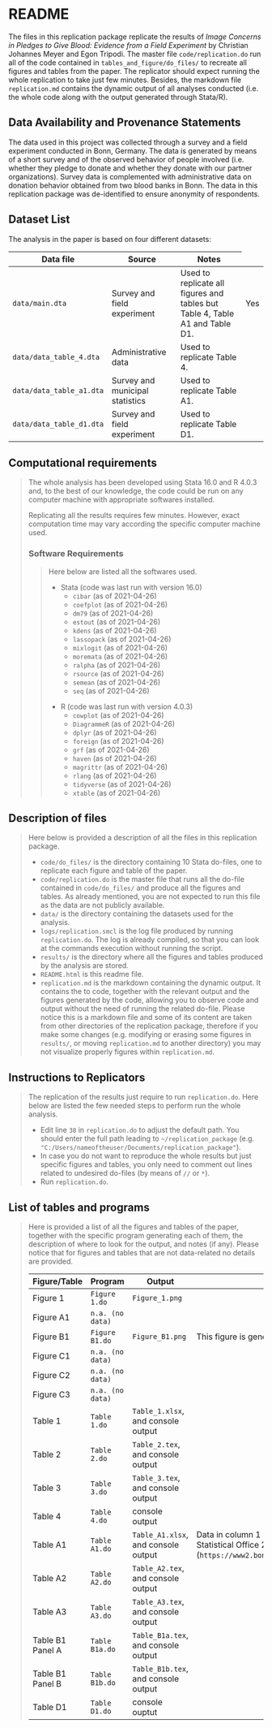 # README

The files in this replication package replicate the results of <i>Image Concerns in Pledges to Give Blood: Evidence from a Field Experiment</i> by Christian Johannes Meyer and Egon Tripodi. The master file <code>code/replication.do</code> run all of the code contained in <code>tables_and_figure/do_files/</code> to recreate all figures and tables from the paper. The replicator should expect running the whole replication to take just few minutes. Besides, the markdown file <code>replication.md</code> contains the dynamic output of all analyses conducted (i.e. the whole code along with the output generated through Stata/R).


## Data Availability and Provenance Statements

The data used in this project was collected through a survey and a field experiment conducted in Bonn, Germany. The data is generated by means of a short survey and of the observed behavior of people involved (i.e. whether they pledge to donate and whether they donate with our partner organizations). Survey data is complemented with administrative data on donation behavior obtained from two blood banks in Bonn. The data in this replication package was de-identified to ensure anonymity of respondents. 

## Dataset List

The analysis in the paper is based on four different datasets:
<table style="text-align:left">
<thead style="text-align:center">
<tr class="header">
<th>Data file</th>
<th>Source</th>
<th>Notes</th>
</tr>
</thead>
<tbody>
<tr class="odd">
<td><code>data/main.dta</code></td>
<td>Survey and field experiment</td>
<td>Used to replicate all figures and tables but Table 4, Table A1 and Table D1.</td>
<td>Yes</td>
</tr>
<tr class="even">
<td><code>data/data_table_4.dta</code></td>
<td>Administrative data</td>
<td>Used to replicate Table 4.</td>
</tr>
<tr class="even">
<td><code>data/data_table_a1.dta</code></td>
<td>Survey and municipal statistics</td>
<td>Used to replicate Table A1.</td>
</tr>
<tr class="odd">
<td><code>data/data_table_d1.dta</code></td>
<td>Survey and field experiment</td>
<td>Used to replicate Table D1.</td>
</tr>
</tbody>
</table>
</blockquote>
<h2 id="computational-requirements">Computational requirements</h2>
<blockquote>
<p>The whole analysis has been developed using Stata 16.0 and R 4.0.3 and, to the best of our knowledge, the code could be run on any computer machine with appropriate softwares installed.</p>
<p>Replicating all the results requires few minutes. However, exact computation time may vary according the specific computer machine used.</p>
<h3 id="software-requirements">Software Requirements</h3>
<blockquote>
<p>Here below are listed all the softwares used.</p>
<ul>
<li>Stata (code was last run with version 16.0)
<ul>
<li><code>cibar</code> (as of 2021-04-26)</li>
<li><code>coefplot</code> (as of 2021-04-26)</li>
<li><code>dm79</code> (as of 2021-04-26)</li>
<li><code>estout</code> (as of 2021-04-26)</li>
<li><code>kdens</code> (as of 2021-04-26)</li>
<li><code>lassopack</code> (as of 2021-04-26)</li>
<li><code>mixlogit</code> (as of 2021-04-26)</li>
<li><code>moremata</code> (as of 2021-04-26)</li>
<li><code>ralpha</code> (as of 2021-04-26)</li>
<li><code>rsource</code> (as of 2021-04-26)</li>
<li><code>semean</code> (as of 2021-04-26)</li>
<li><code>seq</code> (as of 2021-04-26)</li>
</ul></li>
</ul>
<ul>
<li>R (code was last run with version 4.0.3)
<ul>
<li><code>cowplot</code> (as of 2021-04-26)</li>
<li><code>DiagrammeR</code> (as of 2021-04-26)</li>
<li><code>dplyr</code> (as of 2021-04-26)</li>
<li><code>foreign</code> (as of 2021-04-26)</li>
<li><code>grf</code> (as of 2021-04-26)</li>
<li><code>haven</code> (as of 2021-04-26)</li>
<li><code>magrittr</code> (as of 2021-04-26)</li>
<li><code>rlang</code> (as of 2021-04-26)</li>
<li><code>tidyverse</code> (as of 2021-04-26)</li>
<li><code>xtable</code> (as of 2021-04-26)</li>
</ul></li>
</ul>

</blockquote>
</blockquote>
<h2 id="description-of-files">Description of files</h2>
<blockquote>
<p>Here below is provided a description of all the files in this replication package.</p>
<ul>
<li><code>code/do_files/</code> is the directory containing 10 Stata do-files, one to replicate each figure and table of the paper.</li>
<li><code>code/replication.do</code> is the master file that runs all the do-file contained in <code>code/do_files/</code> and produce all the figures and tables. As already mentioned, you are not expected to run this file as the data are not publicly available.</li>
<li><code>data/</code> is the directory containing the datasets used for the analysis.</li>
<li><code>logs/replication.smcl</code> is the log file produced by running <code>replication.do</code>. The log is already compiled, so that you can look at the commands execution without running the script.</li>
<li><code>results/</code> is the directory where all the figures and tables produced by the analysis are stored.</li>
<li><code>README.html</code> is this readme file.</li>
<li><code>replication.md</code> is the markdown containing the dynamic output. It contains the to code, together with the relevant output and the figures generated by the code, allowing you to observe code and output without the need of running the related do-file. Please notice this is a markdown file and some of its content are taken from other directories of the replication package, therefore if you make some changes (e.g. modifying or erasing some figures in <code>results/</code>, or moving <code>replication.md</code> to another directory) you may not visualize properly figures within <code>replication.md</code>.</li>
</ul>
</blockquote>
<h2 id="instructions-to-replicators">Instructions to Replicators</h2>
<blockquote>
<p>The replication of the results just require to run <code>replication.do</code>. Here below are listed the few needed steps to perform run the whole analysis.</p>
<ul>
<li>Edit line <code>38</code> in <code>replication.do</code> to adjust the default path. You should enter the full path leading to <code>~/replication_package</code> (e.g. <code>"C:/Users/nameoftheuser/Documents/replication_package"</code>).</li>
<li>In case you do not want to reproduce the whole results but just specific figures and tables, you only need to comment out lines related to undesired do-files (by means of <code>//</code> or <code>*</code>).</li>
<li>Run <code>replication.do</code>.</li>
</ul>
</blockquote>
<h2 id="list-of-tables-and-programs">List of tables and programs</h2>
<blockquote>
<p>Here is provided a list of all the figures and tables of the paper, together with the specific program generating each of them, the description of where to look for the output, and notes (if any). Please notice that for figures and tables that are not data-related no details are provided.</p>
<table style="text-align:left">
<thead style="text-align:center">
<tr class="header">
<th>Figure/Table</th>
<th>Program</th>
<th>Output</th>
<th>Note</th>
</tr>
</thead>
<tbody>
<tr class="odd">
<td>Figure 1</td>
<td><code>Figure 1.do</code></td>
<td><code>Figure_1.png</code></td>
<td></td>
</tr>
<tr class="even">
<td>Figure A1</td>
<td><code>n.a. (no data)</code></td>
<td><code></code></td>
<td></td>
</tr>
<tr class="odd">
<td>Figure B1</td>
<td><code>Figure B1.do</code></td>
<td><code>Figure_B1.png</code></td>
<td>This figure is generated using R, Stata is only used to run the R commands.</td>
</tr>
<tr class="even">
<td>Figure C1</td>
<td><code>n.a. (no data)</code></td>
<td><code></code></td>
<td></td>
</tr>
<tr class="odd">
<td>Figure C2</td>
<td><code>n.a. (no data)</code></td>
<td><code></code></td>
<td></td>
</tr>
<tr class="even">
<td>Figure C3</td>
<td><code>n.a. (no data)</code></td>
<td><code></code></td>
<td></td>
</tr>
<tr class="odd">
<td>Table 1</td>
<td><code>Table 1.do</code></td>
<td><code>Table_1.xlsx</code>,<br/> and console output</td>
<td></td>
</tr>
<tr class="even">
<td>Table 2</td>
<td><code>Table 2.do</code></td>
<td><code>Table_2.tex</code>,<br/> and console output</td>
<td></td>
</tr>
<tr class="odd">
<td>Table 3</td>
<td><code>Table 3.do</code></td>
<td><code>Table_3.tex</code>,<br/> and console output</td>
<td></td>
</tr>
<tr class="even">
<td>Table 4</td>
<td><code>Table 4.do</code></td>
<td>console output</td>
<td></td>
</tr>
<tr class="odd">
<td>Table A1</td>
<td><code>Table A1.do</code></td>
<td><code>Table_A1.xlsx</code>,<br/> and console output</td>
<td>Data in column 1 have been taken directly from Bonn City Government Statistical Office 2017 population statistics (<code>https://www2.bonn.de/statistik/dl/ews/Bevoelkerungsstatistik2017.pdf</code>)</td>
</tr>
<tr class="even">
<td>Table A2</td>
<td><code>Table A2.do</code></td>
<td><code>Table_A2.tex</code>,<br/> and console output</td>
<td></td>
</tr>
<tr class="odd">
<td>Table A3</td>
<td><code>Table A3.do</code></td>
<td><code>Table_A3.tex</code>,<br/> and console output</td>
<td></td>
</tr>
<tr class="odd">
<td>Table B1 Panel A</td>
<td><code>Table B1a.do</code></td>
<td><code>Table_B1a.tex</code>,<br/> and console output</td>
<td></td>
</tr>
<tr class="odd">
<td>Table B1 Panel B</td>
<td><code>Table B1b.do</code></td>
<td><code>Table_B1b.tex</code>,<br/> and console output</td>
<td></td>
</tr>
<tr class="even">
<td>Table D1</td>
<td><code>Table D1.do</code></td>
<td>console ouptut</td>
<td></td>
</tr>
</tbody>
</table>
</blockquote>
